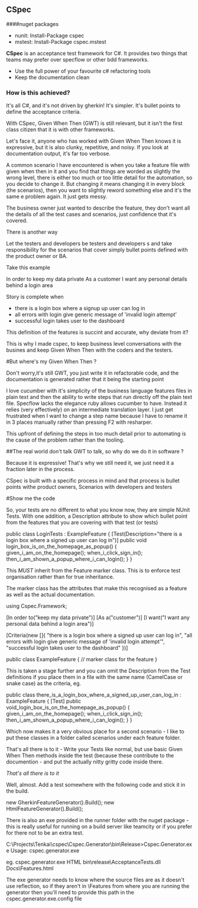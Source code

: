 ## CSpec ##

####nuget packages
- nunit: Install-Package cspec
- mstest: Install-Package cspec.mstest
 
**CSpec** is an acceptance test framework for C#. It provides two things that teams may prefer over specflow or other bdd frameworks.

- Use the full power of your favourite c# refactoring tools
- Keep the documentation clean

### How is this achieved? ###

It's all C#, and it's not driven by gherkin! It's simpler. It's bullet points to define the acceptance criteria. 

With CSpec, Given When Then (GWT) is still relevant, but it isn't the first class citizen that it is with other frameworks. 

Let's face it, anyone who has worked with Given When Then knows it is expressive, but it is also clunky, repetitive, and noisy. If you look at documentation output, it's far too verbose. 

A common scenario I have encountered is when you take a feature file with given when then in it and you find that things are worded as slightly the wrong level, there is either too much or too little detail for the automation, so you decide to change it. But changing it means changing it in every block (the scenarios), then you want to slightly reword something else and it's the same e problem again. It just gets messy.

The business owner just wanted to describe the feature, they don't want all the details of all the test cases and scenarios, just confidence that it's covered.

There is another way

Let the testers and developers be testers and developers s and take responsibility for the scenarios that cover simply bullet points defined with the product owner or BA.

Take this example

In order to keep my data private
As a customer
I want any personal details behind a login area

Story is complete when 
- there is a login box where a signup up user can log in
- all errors with login give generic message of 'invalid login attempt'
- successful login takes user to the dashboard

This definition of the features is succint and accurate, why deviate from it?

This is why I made cspec, to keep business level conversations with the busines and keep Given When Then with the coders and the testers. 

#But where's my Given When Then ? 

Don't worry,it's still GWT, you just write it in refactorable code, and the documentation is generated rather that it being the starting point



I love cucumber with it's simplicity of the business language features files in plain text and then the ability to write steps that run directly off the plain text file. Specflow lacks the elegance ruby allows cucumber to have. Instead it relies (very effectively) on an intermediate translation layer. I just get frustrated when I want to change a step name because I have to rename it in 3 places manually rather than pressing F2 with resharper.

This upfront of defining the steps in too much detail prior to automating is the cause of the problem rather than the tooling.

##The real world don't talk GWT to talk, so why do we do it in software ?

Because it is expressive! That's why we still need it, we just need it a fraction later in the process.

CSpec is built with a specific process in mind and that process is bullet points withe product owners, Scenarios with developers and testers 

#Show me the code

So, your tests are no different to what you know now, they are simple NUnit Tests. With one addition, a Description attribute to show which bullet point from the features that you are covering with that test (or tests)

  public class LoginTests : ExampleFeature
  {
    [Test(Description="there is a login box where a signed up user can log in")]
    public void login_box_is_on_the_homepage_as_popup()
    {
      given_i_am_on_the_homepage();
      when_i_click_sign_in();
      then_i_am_shown_a_popup_where_i_can_login();
    }
  }

This *MUST* inherit from the Feature marker class. This is to enforce test organisation rather than for true inheritance.

The marker class has the attributes that make this recognised as a feature as well as the actual documentation.

  using Cspec.Framework;

  [In order to("keep my data private")]
  [As a("customer")]
  [I want("I want any personal data behind a login area")]
  
  [Criteria(new []{ 
    "there is a login box where a signed up user can log in",
    "all errors with login give generic message of 'invalid login attempt'",
    "successful login takes user to the dashboard"
  })]

  public class ExampleFeature
  {
    // marker class for the feature
  }

This is taken a stage further and you can omit the Description from the Test definitions if you place them in a file with the same name (CamelCase or snake case) as the criteria, eg.

  public class there_is_a_login_box_where_a_signed_up_user_can_log_in : ExampleFeature
  {
    [Test]
    public void_login_box_is_on_the_homepage_as_popup()
    {
      given_i_am_on_the_homepage();
      when_i_click_sign_in();
      then_i_am_shown_a_popup_where_i_can_login();
    }
  }

Which now makes it a very obvious place for a second scenario - I like to put these classes in a folder called scenarios under each feature folder.

That's all there is to it - Write your Tests like normal, but use basic Given When Then methods inside the test (because these contribute to the documention - and put the actually nitty gritty code inside there.

*That's all there is to it*

Well, almost. Add a test somewhere with the following code and stick it in the build.

  new GherkinFeatureGenerator().Build();
  new HtmlFeatureGenerator().Build();

There is also an exe provided in the runner folder with the nuget package - this is really useful for running on a build server like teamcity or if you prefer for there not to be an extra test.

  C:\Projects\Tenkai\cspec\Cspec.Generator\bin\Release>Cspec.Generator.exe
  Usage:
   cspec.generator.exe <report type> <assembly file path> <output file path>

  eg. 
   cspec.generator.exe HTML bin\release\AcceptanceTests.dll Docs\Features.html

The exe generator needs to know where the source files are as it doesn't use reflection, so if they aren't in \Features from where you are running the generator then you'll need to provide this path in the cspec.generator.exe.config file

   <appSettings>
    <add key="featureFilesRootPath" value="path here"/>
   </appSettings>
   

